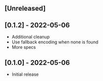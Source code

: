 ## [Unreleased]


## [0.1.2] - 2022-05-06

- Additional cleanup
- Use fallback encoding when none is found
- More specs

## [0.1.0] - 2022-05-06

- Initial release
